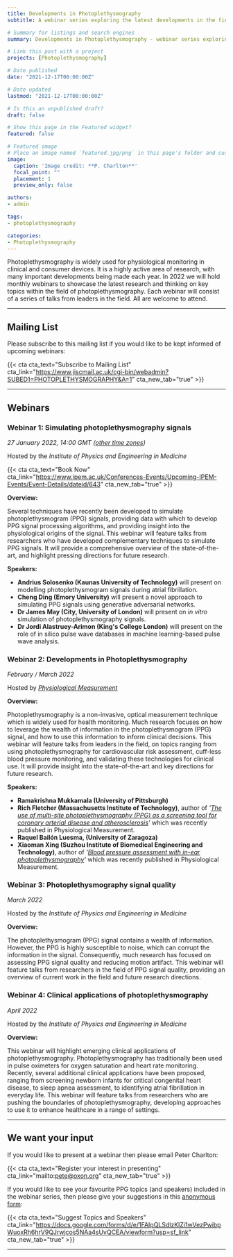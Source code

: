 ```yaml
---
title: Developments in Photoplethysmography
subtitle: A webinar series exploring the latest developments in the field of photoplethysmography.

# Summary for listings and search engines
summary: Developments in Photoplethysmography - webinar series exploring the latest developments in the field of photoplethysmography.

# Link this post with a project
projects: [Photoplethysmography]

# Date published
date: "2021-12-17T00:00:00Z"

# Date updated
lastmod: "2021-12-17T00:00:00Z"

# Is this an unpublished draft?
draft: false

# Show this page in the Featured widget?
featured: false

# Featured image
# Place an image named `featured.jpg/png` in this page's folder and customize its options here.
image:
  caption: 'Image credit: **P. Charlton**'
  focal_point: ""
  placement: 1
  preview_only: false

authors:
- admin

tags:
- photoplethysmography

categories:
- Photoplethysmography
---
```


Photoplethysmography is widely used for physiological monitoring in clinical and consumer devices. It is a highly active area of research, with many important developments being made each year. In 2022 we will hold monthly webinars to showcase the latest research and thinking on key topics within the field of photoplethysmography. Each webinar will consist of a series of talks from leaders in the field. All are welcome to attend.

---

## Mailing List

Please subscribe to this mailing list if you would like to be kept informed of upcoming webinars:

{{< cta cta_text="Subscribe to Mailing List" cta_link="https://www.jiscmail.ac.uk/cgi-bin/webadmin?SUBED1=PHOTOPLETHYSMOGRAPHY&A=1" cta_new_tab="true" >}}

---

## Webinars

### Webinar 1: Simulating photoplethysmography signals
<i class="fas fa-desktop"></i> _27 January 2022, 14:00 GMT ([other time zones](https://dateful.com/convert/greenwich-mean-time-gmt?t=14&d=2021-01-27))_

<i class="fas fa-user-tie"></i> Hosted by the _Institute of Physics and Engineering in Medicine_

{{< cta cta_text="Book Now" cta_link="https://www.ipem.ac.uk/Conferences-Events/Upcoming-IPEM-Events/Event-Details/dateid/643" cta_new_tab="true" >}}

**Overview:**

Several techniques have recently been developed to simulate photoplethysmogram (PPG) signals, providing data with which to develop PPG signal processing algorithms, and providing insight into the physiological origins of the signal. This webinar will feature talks from researchers who have developed complementary techniques to simulate PPG signals. It will provide a comprehensive overview of the state-of-the-art, and highlight pressing directions for future research.

**Speakers:**

- **Andrius Solosenko (Kaunas University of Technology)** will present on modelling photoplethysmogram signals during atrial fibrillation.
- **Cheng Ding (Emory University)** will present a novel approach to simulating PPG signals using generative adversarial networks.
- **Dr James May (City, University of London)** will present on _in vitro_ simulation of photoplethysmography signals.
- **Dr Jordi Alastruey-Arimon (King's College London)** will present on the role of in silico pulse wave databases in machine learning-based pulse wave analysis.

### Webinar 2: Developments in Photoplethysmography
<i class="fas fa-desktop"></i> _February / March 2022_

<i class="fas fa-user-tie"></i>  Hosted by _[Physiological Measurement](https://iopscience.iop.org/journal/0967-3334)_

**Overview:**

Photoplethysmography is a non-invasive, optical measurement technique which is widely used for health monitoring. Much research focuses on how to leverage the wealth of information in the photoplethysmogram (PPG) signal, and how to use this information to inform clinical decisions. This webinar will feature talks from leaders in the field, on topics ranging from using photoplethysmography for cardiovascular risk assessment, cuff-less blood pressure monitoring, and validating these technologies for clinical use. It will provide insight into the state-of-the-art and key directions for future research.

**Speakers:**

- **Ramakrishna Mukkamala (University of Pittsburgh)**
- **Rich Fletcher (Massachusetts Institute of Technology)**, author of _'[The use of multi-site photoplethysmography (PPG) as a screening tool for coronary arterial disease and atherosclerosis](https://doi.org/10.1088/1361-6579/abad48)'_ which was recently published in Physiological Measurement.
- **Raquel Bail&oacute;n Luesma, (University of Zaragoza)**
- **Xiaoman Xing (Suzhou Institute of Biomedical Engineering and Technology)**, author of _'[Blood pressure assessment with in-ear photoplethysmography](https://doi.org/10.1088/1361-6579/ac2a71)'_ which was recently published in Physiological Measurement.

### Webinar 3: Photoplethysmography signal quality
<i class="fas fa-desktop"></i> _March 2022_

<i class="fas fa-user-tie"></i> Hosted by the _Institute of Physics and Engineering in Medicine_

**Overview:**

The photoplethysmogram (PPG) signal contains a wealth of information. However, the PPG is highly susceptible to noise, which can corrupt the information in the signal. Consequently, much research has focused on assessing PPG signal quality and reducing motion artifact. This webinar will feature talks from researchers in the field of PPG signal quality, providing an overview of current work in the field and future research directions.

### Webinar 4: Clinical applications of photoplethysmography
<i class="fas fa-desktop"></i> _April 2022_

<i class="fas fa-user-tie"></i> Hosted by the _Institute of Physics and Engineering in Medicine_

**Overview:**

This webinar will highlight emerging clinical applications of photoplethysmography. Photoplethysmography has traditionally been used in pulse oximeters for oxygen saturation and heart rate monitoring. Recently, several additional clinical applications have been proposed, ranging from screening newborn infants for critical congenital heart disease, to sleep apnea assessment, to identifying atrial fibrillation in everyday life. This webinar will feature talks from researchers who are pushing the boundaries of photoplethysmography, developing approaches to use it to enhance healthcare in a range of settings.

---

## We want your input

If you would like to present at a webinar then please email Peter Charlton:

{{< cta cta_text="Register your interest in presenting" cta_link="mailto:pete@oxon.org" cta_new_tab="true" >}}

If you would like to see your favourite PPG topics (and speakers) included in the webinar series, then please give your suggestions in this [anonymous form](https://docs.google.com/forms/d/e/1FAIpQLSdlzKlZi1wVezPwibpWuoxRh6hrV9QJrwjcos5NAa4sUvQCEA/viewform?usp=sf_link):

{{< cta cta_text="Suggest Topics and Speakers" cta_link="https://docs.google.com/forms/d/e/1FAIpQLSdlzKlZi1wVezPwibpWuoxRh6hrV9QJrwjcos5NAa4sUvQCEA/viewform?usp=sf_link" cta_new_tab="true" >}}

---

